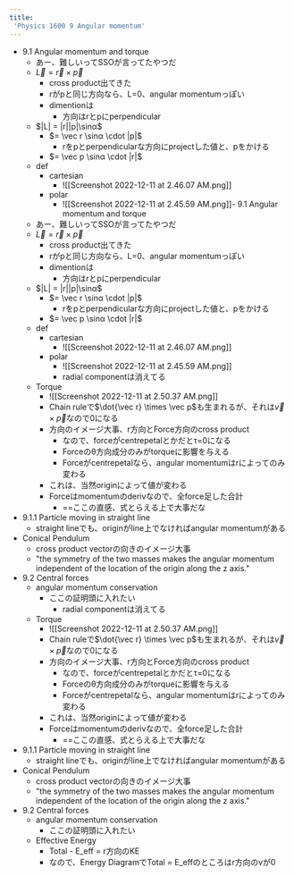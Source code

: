 ```yaml
---
title:
 'Physics 1600 9 Angular momentum'
---
```

- 9.1 Angular momentum and torque
	- あー、難しいってSSOが言ってたやつだ
	- $\vec L = \vec r \times \vec p$
		- cross product出てきた
		- rがpと同じ方向なら、L=0、angular momentumっぽい
		- dimentionは
			- 方向はrとpにperpendicular
	- $|L| = |r||p|\sinα$
		- $= \vec r \sinα \cdot |p|$
			-  rをpとperpendicularな方向にprojectした値と、pをかける
		- $= \vec p \sinα \cdot |r|$
	- def
		- cartesian
			- ![[Screenshot 2022-12-11 at 2.46.07 AM.png]]
		- polar
			- ![[Screenshot 2022-12-11 at 2.45.59 AM.png]]- 9.1 Angular momentum and torque
	- あー、難しいってSSOが言ってたやつだ
	- $\vec L = \vec r \times \vec p$
		- cross product出てきた
		- rがpと同じ方向なら、L=0、angular momentumっぽい
		- dimentionは
			- 方向はrとpにperpendicular
	- $|L| = |r||p|\sinα$
		- $= \vec r \sinα \cdot |p|$
			-  rをpとperpendicularな方向にprojectした値と、pをかける
		- $= \vec p \sinα \cdot |r|$
	- def
		- cartesian
			- ![[Screenshot 2022-12-11 at 2.46.07 AM.png]]
		- polar
			- ![[Screenshot 2022-12-11 at 2.45.59 AM.png]]
			- radial componentは消えてる
	- Torque
		- ![[Screenshot 2022-12-11 at 2.50.37 AM.png]]
		- Chain ruleで$\dot{\vec r} \times \vec p$も生まれるが、それは$\vec v \times \vec p$なので0になる
		- 方向のイメージ大事、r方向とForce方向のcross product
			- なので、forceがcentrepetalとかだとτ=0になる
			- Forceのθ方向成分のみがtorqueに影響を与える
			- Forceがcentrepetalなら、angular momentumはrによってのみ変わる
		-  これは、当然originによって値が変わる
		- Forceはmomentumのderivなので、全force足した合計
			- ==ここの直感、式とらえる上で大事だな
-  9.1.1 Particle moving in straight line
	- straight lineでも、originがline上でなければangular momentumがある
- Conical Pendulum
	- cross product vectorの向きのイメージ大事
	- "the symmetry of the two masses makes the angular momentum independent of the location of the origin along the z axis."
- 9.2 Central forces
	- angular momentum conservation
		- ここの証明頭に入れたい
			- radial componentは消えてる
	- Torque
		- ![[Screenshot 2022-12-11 at 2.50.37 AM.png]]
		- Chain ruleで$\dot{\vec r} \times \vec p$も生まれるが、それは$\vec v \times \vec p$なので0になる
		- 方向のイメージ大事、r方向とForce方向のcross product
			- なので、forceがcentrepetalとかだとτ=0になる
			- Forceのθ方向成分のみがtorqueに影響を与える
			- Forceがcentrepetalなら、angular momentumはrによってのみ変わる
		-  これは、当然originによって値が変わる
		- Forceはmomentumのderivなので、全force足した合計
			- ==ここの直感、式とらえる上で大事だな
-  9.1.1 Particle moving in straight line
	- straight lineでも、originがline上でなければangular momentumがある
- Conical Pendulum
	- cross product vectorの向きのイメージ大事
	- "the symmetry of the two masses makes the angular momentum independent of the location of the origin along the z axis."
- 9.2 Central forces
	- angular momentum conservation
		- ここの証明頭に入れたい
	- Effective Energy
		- Total - E_eff = r方向のKE
		- なので、Energy DiagramでTotal = E_effのところはr方向のvが0